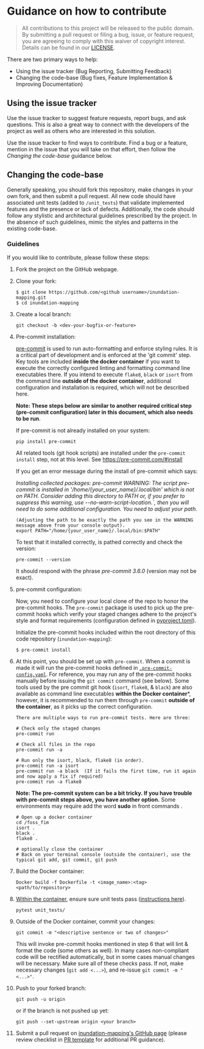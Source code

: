 # Guidance on how to contribute

> All contributions to this project will be released to the public domain.
> By submitting a pull request or filing a bug, issue, or
> feature request, you are agreeing to comply with this waiver of copyright interest.
> Details can be found in our [LICENSE](LICENSE).


There are two primary ways to help:
 - Using the issue tracker (Bug Reporting, Submitting Feedback)
 - Changing the code-base (Bug fixes, Feature Implementation & Improving Documentation)


## Using the issue tracker

Use the issue tracker to suggest feature requests, report bugs, and ask questions.
This is also a great way to connect with the developers of the project as well
as others who are interested in this solution.

Use the issue tracker to find ways to contribute. Find a bug or a feature, mention in
the issue that you will take on that effort, then follow the _Changing the code-base_
guidance below.


## Changing the code-base

Generally speaking, you should fork this repository, make changes in your
own fork, and then submit a pull request. All new code should have associated
unit tests (added to `/unit_tests`) that validate implemented features and the presence or lack of defects.
Additionally, the code should follow any stylistic and architectural guidelines
prescribed by the project. In the absence of such guidelines, mimic the styles
and patterns in the existing code-base.

### Guidelines

If you would like to contribute, please follow these steps:

1. Fork the project on the GitHub webpage.
2. Clone your fork:
    ```
    $ git clone https://github.com/<github username>/inundation-mapping.git
    $ cd inundation-mapping
    ```
3. Create a local branch:
    ```
    git checkout -b <dev-your-bugfix-or-feature>
    ```
4. Pre-commit installation:

   [pre-commit](https://pre-commit.com/) is used to run auto-formatting and enforce styling rules.
   It is a critical part of development and is enforced at the 'git commit' step. Key tools are included **inside the docker container** if you want to execute the correctly configured linting and formatting command line executables there. If you intend to execute `flake8`, `black` or `isort` from the command line **outside of the docker container**, additional configuration and installation is required, which will not be described here.
   
   **Note: These steps below are similar to another required critical step (pre-commit configuration) later in this document, which also needs to be run**.

   If pre-commit is not already installed on your system:
   ```
   pip install pre-commit
   ```
   All related tools (git hook scripts) are installed under the `pre-commit install` step, not at this level. See https://pre-commit.com/#install
   
   If you get an error message during the install of pre-commit which says:
   
   *Installing collected packages: pre-commit
       WARNING: The script pre-commit is installed in '/home/{your_user_name}/.local/bin' which is not on PATH.
       Consider adding this directory to PATH or, if you prefer to suppress this warning, use --no-warn-script-location.`,
   then you will need to do some additional configuration. You need to adjust your path.*
   ```
   (Adjusting the path to be exactly the path you see in the WARNING message above from your console output).
   export PATH="/home/{your_user_name}/.local/bin:$PATH"
   ```
   To test that it installed correctly, is pathed correctly and check the version:
   ```
   pre-commit --version
   ```
   It should respond with the phrase *pre-commit 3.6.0* (version may not be exact).


5. pre-commit configuration:
   
   Now, you need to configure your local clone of the repo to honor the pre-commit hooks.
   The `pre-commit` package is used to pick up the pre-commit hooks which verify your staged changes adhere to the project's style and format requirements (configuration defined in [pyproject.toml](/pyproject.toml)).

   Initialize the pre-commit hooks included within the root directory of this code repository (`inundation-mapping`):
    ```
    $ pre-commit install
    ```
    
6. At this point, you should be set up with `pre-commit`. When a commit is made it will run the pre-commit hooks defined in [`.pre-commit-config.yaml`](.pre-commit-config.yaml). For reference, you may run any of the pre-commit hooks manually before issuing the `git commit` command (see below). Some tools used by the pre commit git hook (`isort`, `flake8`, & `black`) are also available as command line executables **within the Docker container***, however, it is recommended to run them through `pre-commit` **outside of the container**, as it picks up the correct configuration.

   ```
   There are multiple ways to run pre-commit tests. Here are three:
   
   # Check only the staged changes
   pre-commit run

   # Check all files in the repo
   pre-commit run -a

   # Run only the isort, black, flake8 (in order).
   pre-commit run -a isort
   pre-commit run -a black  (If it fails the first time, run it again and now apply a fix if required)
   pre-commit run -a flake8
   ```
    **Note: The pre-commit system can be a bit tricky. If you have trouble with pre-commit steps above, you have another option.** Some environments may require add the word **sudo** in front commands .
   ```
   # Open up a docker container
   cd /foss_fim
   isort .
   black .
   flake8 .
   
   # optionally close the container
   # Back on your terminal console (outside the container), use the typical git add, git commit, git push

7. Build the Docker container:
    ```
    Docker build -f Dockerfile -t <image_name>:<tag> <path/to/repository>
    ```
 
8.  [Within the container](README.md#startrun-the-docker-container), ensure sure unit tests pass ([instructions here](/unit_tests/README.md)).
    ```
    pytest unit_tests/
    ```

9. Outside of the Docker container, commit your changes:
    ```
    git commit -m "<descriptive sentence or two of changes>"
    ```
    This will invoke pre-commit hooks mentioned in step 6 that will lint & format the code (some others as well). In many cases non-compliant code will be rectified automatically, but in some cases manual changes will be necessary. Make sure all of these checks pass. If not, make necessary changes (`git add <...>`), and re-issue `git commit -m "<...>"`.
   
10. Push to your forked branch:
    ```
    git push -u origin
    ```
    or if the branch is not pushed up yet:
    ```
    git push --set-upstream origin <your branch>
    ```

11. Submit a pull request on [inundation-mapping's GitHub page](https://github.com/NOAA-OWP/inundation-mapping) (please review checklist in [PR template](/.github/PULL_REQUEST_TEMPLATE.md) for additional PR guidance).
   
